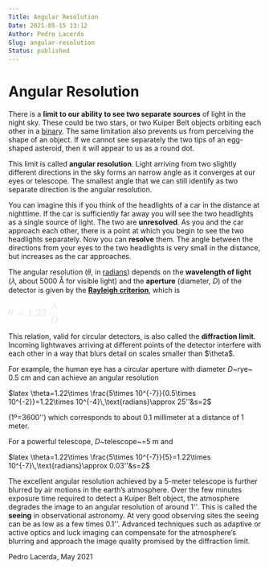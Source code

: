 ```yaml
---
Title: Angular Resolution
Date: 2021-05-15 13:12
Author: Pedro Lacerda
Slug: angular-resolution
Status: published
---
```


# Angular Resolution

There is a **limit to our ability to see two separate sources** of light in the night sky. These could be two stars, or two Kuiper Belt objects orbiting each other in a [binary](binaries). The same limitation also prevents us from perceiving the shape of an object. If we cannot see separately the two tips of an egg-shaped asteroid, then it will appear to us as a round dot.





This limit is called **angular resolution**. Light arriving from two slightly different directions in the sky forms an narrow angle as it converges at our eyes or telescope. The smallest angle that we can still identify as two separate direction is the angular resolution.





You can imagine this if you think of the headlights of a car in the distance at nighttime. If the car is sufficiently far away you will see the two headlights as a single source of light. The two are **unresolved**. As you and the car approach each other, there is a point at which you begin to see the two headlights separately. Now you can **resolve** them. The angle between the directions from your eyes to the two headlights is very small in the distance, but increases as the car approaches.





The angular resolution (𝜃, in [radians](https://en.wikipedia.org/wiki/Radian)) depends on the **wavelength of light** (𝜆, about 5000 Å for visible light) and the **aperture** (diameter, *D*) of the detector is given by the **[Rayleigh criterion](https://en.wikipedia.org/wiki/Angular_resolution#The_Rayleigh_criterion)**, which is


<img src="figs/2023/08/theta=1.22_,_fra.png" width=100 />


This relation, valid for circular detectors, is also called the **diffraction limit**. Incoming lightwaves arriving at different points of the detector interfere with each other in a way that blurs detail on scales smaller than \$\\theta\$.





For example, the human eye has a circular aperture with diameter *D*~rye~ 0.5 cm and can achieve an angular resolution





\$latex \\theta=1.22\\times \\frac{5\\times 10\^{-7}}{0.5\\times 10\^{-2}}=1.22\\times 10\^{-4}\\,\\text{radians}\\approx 25''&s=2\$





(1º=3600'') which corresponds to about 0.1 millimeter at a distance of 1 meter.





For a powerful telescope, *D*~telescope~=5 m and





\$latex \\theta=1.22\\times \\frac{5\\times 10\^{-7}}{5}=1.22\\times 10\^{-7}\\,\\text{radians}\\approx 0.03''&s=2\$





The excellent angular resolution achieved by a 5-meter telescope is further blurred by air motions in the earth’s atmosphere. Over the few minutes exposure time required to detect a Kuiper Belt object, the atmosphere degrades the image to an angular resolution of around 1''. This is called the **seeing** in observational astronomy. At very good observing sites the seeing can be as low as a few times 0.1''. Advanced techniques such as adaptive or active optics and luck imaging can compensate for the atmosphere’s blurring and approach the image quality promised by the diffraction limit.




Pedro Lacerda, May 2021


